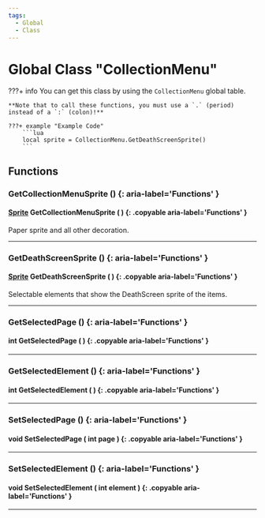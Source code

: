 ```yaml
---
tags:
  - Global
  - Class
---
```

# Global Class "CollectionMenu"

???+ info
    You can get this class by using the `CollectionMenu` global table.

    **Note that to call these functions, you must use a `.` (period) instead of a `:` (colon)!**
    
    ???+ example "Example Code"
        ```lua
        local sprite = CollectionMenu.GetDeathScreenSprite()
        ```

## Functions

### GetCollectionMenuSprite () {: aria-label='Functions' }
#### [Sprite](../Sprite.md) GetCollectionMenuSprite ( ) {: .copyable aria-label='Functions' }
Paper sprite and all other decoration.
___
### GetDeathScreenSprite () {: aria-label='Functions' }
#### [Sprite](../Sprite.md) GetDeathScreenSprite ( ) {: .copyable aria-label='Functions' }
Selectable elements that show the DeathScreen sprite of the items.
___
### GetSelectedPage () {: aria-label='Functions' }
#### int GetSelectedPage ( ) {: .copyable aria-label='Functions' }

___
### GetSelectedElement () {: aria-label='Functions' }
#### int GetSelectedElement ( ) {: .copyable aria-label='Functions' }

___
### SetSelectedPage () {: aria-label='Functions' }
#### void SetSelectedPage ( int page ) {: .copyable aria-label='Functions' }

___
### SetSelectedElement () {: aria-label='Functions' }
#### void SetSelectedElement ( int element ) {: .copyable aria-label='Functions' }

___